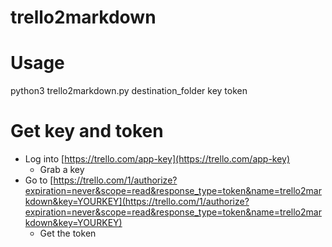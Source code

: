 # trello2markdown


# Usage
python3 trello2markdown.py destination_folder key token

# Get key and token

* Log into [https://trello.com/app-key](https://trello.com/app-key)
	* Grab a key
* Go to [https://trello.com/1/authorize?expiration=never&scope=read&response_type=token&name=trello2markdown&key=YOURKEY](https://trello.com/1/authorize?expiration=never&scope=read&response_type=token&name=trello2markdown&key=YOURKEY)
	* Get the token

